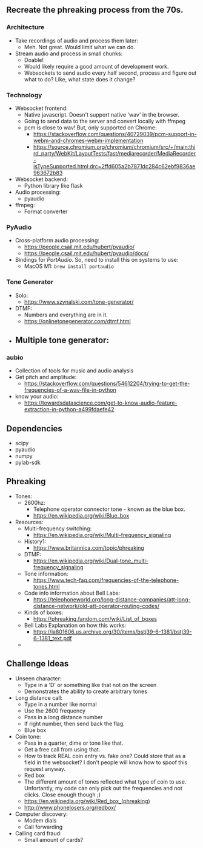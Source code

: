 ## Recreate the phreaking process from the 70s. 

### Architecture
- Take recordings of audio and process them later:
    - Meh. Not great. Would limit what we can do. 
- Stream audio and process in small chunks: 
    - Doable! 
    - Would likely require a good amount of development work. 
    - Websockets to send audio every half second, process and figure out what to do? Like, what state does it change? 


### Technology 
- Websocket frontend:
    - Native javascript. Doesn't support native 'wav' in the browser. 
    - Going to send data to the server and convert locally with ffmpeg
    - pcm is close to wav! But, only supported on Chrome: 
        - https://stackoverflow.com/questions/40729039/pcm-support-in-webm-and-chromes-webm-implementation
        - https://source.chromium.org/chromium/chromium/src/+/main:third_party/WebKit/LayoutTests/fast/mediarecorder/MediaRecorder-isTypeSupported.html;drc=2ffd605a2b7871dc284c62ebf9836ae963672b83
- Websocket backend: 
    - Python library like flask
- Audio processing: 
    - pyaudio
- ffmpeg: 
    - Format converter


### PyAudio 
- Cross-platform audio processing: 
    - https://people.csail.mit.edu/hubert/pyaudio/
    - https://people.csail.mit.edu/hubert/pyaudio/docs/
- Bindings for *PortAudio*. So, need to install this on systems to use: 
    - MacOS M1: ``brew install portaudio``

### Tone Generator 
- Solo:
    - https://www.szynalski.com/tone-generator/
- DTMF: 
    - Numbers and everything are in it.
    - https://onlinetonegenerator.com/dtmf.html
- Multiple tone generator: 
    - 

### aubio
- Collection of tools for music and audio analysis
- Get pitch and amplitude: 
    - https://stackoverflow.com/questions/54612204/trying-to-get-the-frequencies-of-a-wav-file-in-python
- know your audio: 
    - https://towardsdatascience.com/get-to-know-audio-feature-extraction-in-python-a499fdaefe42

## Dependencies
- scipy
- pyaudio
- numpy
- pylab-sdk


## Phreaking
- Tones: 
    - 2600hz: 
        - Telephone operator connector tone - known as the blue box.
        - https://en.wikipedia.org/wiki/Blue_box
- Resources: 
    - Multi-frequency switching: 
        - https://en.wikipedia.org/wiki/Multi-frequency_signaling
    - History1: 
        - https://www.britannica.com/topic/phreaking
    - DTMF: 
        - https://en.wikipedia.org/wiki/Dual-tone_multi-frequency_signaling
    - Tone information: 
        - https://www.tech-faq.com/frequencies-of-the-telephone-tones.html
    - Code info information about Bell Labs: 
        - https://telephoneworld.org/long-distance-companies/att-long-distance-network/old-att-operator-routing-codes/
    - Kinds of boxes: 
        - https://phreaking.fandom.com/wiki/List_of_boxes
    - Bell Labs Explanation on how this works: 
        - https://ia801606.us.archive.org/30/items/bstj39-6-1381/bstj39-6-1381_text.pdf
    - 



## Challenge Ideas
- Unseen character:
    - Type in a 'D' or something like that not on the screen 
    - Demonstrates the ability to create arbitrary tones
- Long distance call: 
    - Type in a number like normal 
    - Use the 2600 frequency 
    - Pass in a long distance number
    - If right number, then send back the flag.
    - Blue box
- Coin tone: 
    - Pass in a quarter, dime or tone like that. 
    - Get a free call from using that. 
    - How to track REAL coin entry vs. fake one? Could store that as a field in the websocket? I don't people will know how to spoof this request anyway.
    - Red box
    - The different amount of tones reflected what type of coin to use. Unfortantly, my code can only pick out the frequencies and not clicks. Close enough though ;) 
    - https://en.wikipedia.org/wiki/Red_box_(phreaking)
    - http://www.phonelosers.org/redbox/
- Computer discovery: 
    - Modem dials
    - Call forwarding
- Calling card fraud: 
    - Small amount of cards?